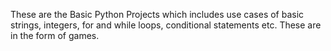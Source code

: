 These are the Basic Python Projects which includes use cases of basic strings, integers, for and while loops, conditional statements etc.
These are in the form of games.
